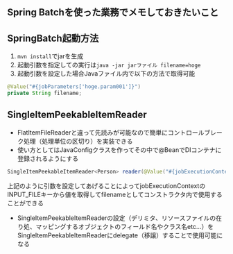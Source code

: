 ## Spring Batchを使った業務でメモしておきたいこと

SpringBatch起動方法
--

1. `mvn install`でjarを生成
2. 起動引数を指定しての実行は`java -jar jarファイル filename=hoge`
3. 起動引数を設定した場合Javaファイル内で以下の方法で取得可能

```java
@Value("#{jobParameters['hoge.param001']}")
private String filename;
```

SingleItemPeekableItemReader
--

- FlatItemFileReaderと違って先読みが可能なので簡単にコントロールブレーク処理（処理単位の区切り）を実装できる
- 使い方としてはJavaConfigクラスを作ってその中で@BeanでDIコンテナに登録されるようにする

```java
SingleItemPeekableItemReader<Person> reader(@Value("#{jobExecutionContext['" + INPUT_FILE + "']}") String filename)
```

上記のように引数を設定してあげることによってjobExecutionContextのINPUT_FILEキーから値を取得してfilenameとしてコンストラクタ内で使用することができる

- SingleItemPeekableItemReaderの設定（デリミタ、リソースファイルの在り処、マッピングするオブジェクトのフィールド名やクラス名etc...）を
  SingleItemPeekableItemReaderにdelegate（移譲）することで使用可能になる